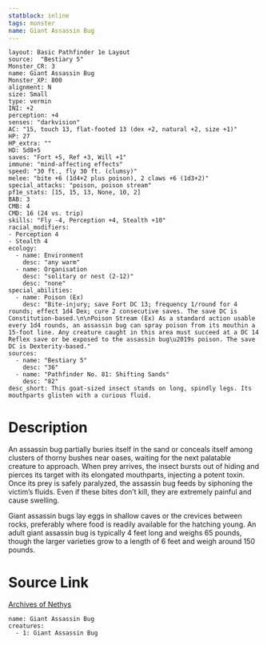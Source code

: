 ```yaml
---
statblock: inline
tags: monster
name: Giant Assassin Bug
---
```

```statblock
layout: Basic Pathfinder 1e Layout
source:  "Bestiary 5"
Monster_CR: 3
name: Giant Assassin Bug
Monster_XP: 800
alignment: N
size: Small
type: vermin
INI: +2
perception: +4
senses: "darkvision"
AC: "15, touch 13, flat-footed 13 (dex +2, natural +2, size +1)"
HP: 27
HP_extra: ""
HD: 5d8+5
saves: "Fort +5, Ref +3, Will +1"
immune: "mind-affecting effects"
speed: "30 ft., fly 30 ft. (clumsy)"
melee: "bite +6 (1d4+2 plus poison), 2 claws +6 (1d3+2)"
special_attacks: "poison, poison stream"
pf1e_stats: [15, 15, 13, None, 10, 2]
BAB: 3
CMB: 4
CMD: 16 (24 vs. trip)
skills: "Fly -4, Perception +4, Stealth +10"
racial_modifiers:
- Perception 4
- Stealth 4
ecology:
  - name: Environment
    desc: "any warm"
  - name: Organisation
    desc: "solitary or nest (2-12)"
    desc: "none"
special_abilities:
  - name: Poison (Ex)
    desc: "Bite-injury; save Fort DC 13; frequency 1/round for 4 rounds; effect 1d4 Dex; cure 2 consecutive saves. The save DC is Constitution-based.\n\nPoison Stream (Ex) As a standard action usable every 1d4 rounds, an assassin bug can spray poison from its mouthin a 15-foot line. Any creature caught in this area must succeed at a DC 14 Reflex save or be exposed to the assassin bug\u2019s poison. The save DC is Dexterity-based."
sources:
  - name: "Bestiary 5"
    desc: "36"
  - name: "Pathfinder No. 81: Shifting Sands"
    desc: "82"
desc_short: This goat-sized insect stands on long, spindly legs. Its mouthparts glisten with a curious fluid.
```
# Description
An assassin bug partially buries itself in the sand or conceals itself among clusters of thorny bushes near oases, waiting for the next palatable creature to approach. When prey arrives, the insect bursts out of hiding and pierces its target with its elongated mouthparts, injecting a potent toxin. Once its prey is safely paralyzed, the assassin bug feeds by siphoning the victim’s fluids. Even if these bites don’t kill, they are extremely painful and cause swelling.

Giant assassin bugs lay eggs in shallow caves or the crevices between rocks, preferably where food is readily available for the hatching young. An adult giant assassin bug is typically 4 feet long and weighs 65 pounds, though the larger varieties grow to a length of 6 feet and weigh around 150 pounds.
# Source Link
[Archives of Nethys](https://aonprd.com/MonsterDisplay.aspx?ItemName=Giant%20Assassin%20Bug)
```encounter-table
name: Giant Assassin Bug
creatures:
  - 1: Giant Assassin Bug
```
